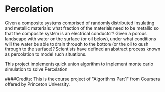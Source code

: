 # Percolation

Given a composite systems comprised of randomly distributed insulating and metallic materials: what fraction of the materials need to be metallic so that the composite system is an electrical conductor? Given a porous landscape with water on the surface (or oil below), under what conditions will the water be able to drain through to the bottom (or the oil to gush through to the surface)? Scientists have defined an abstract process known as percolation to model such situations. 

This project implements quick union algorithm to implement monte carlo simulation to solve Percolation 

####Credits: This is the course project of "Algorithms Part1" from Coursera offered by Princeton University.
